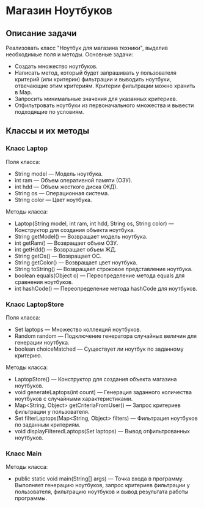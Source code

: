 # Магазин Ноутбуков

## Описание задачи

Реализовать класс "Ноутбук для магазина техники", выделив необходимые поля и методы. Основные задачи:
- Создать множество ноутбуков.
- Написать метод, который будет запрашивать у пользователя критерий (или критерии) фильтрации и выводить ноутбуки, отвечающие этим критериям. Критерии фильтрации можно хранить в Map.
- Запросить минимальные значения для указанных критериев.
- Отфильтровать ноутбуки из первоначального множества и вывести подходящие по условиям.

## Классы и их методы

### Класс Laptop

Поля класса:
- String model — Модель ноутбука.
- int ram — Объем оперативной памяти (ОЗУ).
- int hdd — Объем жесткого диска (ЖД).
- String os — Операционная система.
- String color — Цвет ноутбука.

Методы класса:
- Laptop(String model, int ram, int hdd, String os, String color) — Конструктор для создания объекта ноутбука.
- String getModel() — Возвращает модель ноутбука.
- int getRam() — Возвращает объем ОЗУ.
- int getHdd() — Возвращает объем ЖД.
- String getOs() — Возвращает ОС.
- String getColor() — Возвращает цвет ноутбука.
- String toString() — Возвращает строковое представление ноутбука.
- boolean equals(Object o) — Переопределение метода equals для сравнения ноутбуков.
- int hashCode() — Переопределение метода hashCode для ноутбуков.

### Класс LaptopStore

Поля класса:
- Set<Laptop> laptops — Множество коллекций ноутбуков.
- Random random — Подключение генератора случайных величин для генерации ноутбука.
- boolean choiceMatched — Существует ли ноутбук по заданному критерию.

Методы класса:
- LaptopStore() — Конструктор для создания объекта магазина ноутбуков.
- void generateLaptops(int count) — Генерация заданного количества ноутбуков с случайными характеристиками.
- Map<String, Object> getCriteriaFromUser() — Запрос критериев фильтрации у пользователя.
- Set<Laptop> filterLaptops(Map<String, Object> filters) — Фильтрация ноутбуков по заданным критериям.
- void displayFilteredLaptops(Set<Laptop> laptops) — Вывод отфильтрованных ноутбуков.

### Класс Main

Методы класса:
- public static void main(String[] args) — Точка входа в программу. Выполняет генерацию ноутбуков, запрос критериев фильтрации у пользователя, фильтрацию ноутбуков и вывод результата работы программы.

